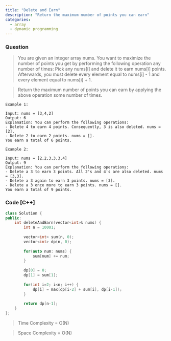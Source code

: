 ```yaml
---
title: "Delete and Earn"
description: "Return the maximum number of points you can earn"
categories:
  - array
  - dynamic programming
---
```


### Question

> You are given an integer array nums. You want to maximize the number of points you get by performing the following operation any number of times:
> Pick any nums[i] and delete it to earn nums[i] points. Afterwards, you must delete every element equal to nums[i] - 1 and every element equal to nums[i] + 1.

> Return the maximum number of points you can earn by applying the above operation some number of times.

```
Example 1:

Input: nums = [3,4,2]
Output: 6
Explanation: You can perform the following operations:
- Delete 4 to earn 4 points. Consequently, 3 is also deleted. nums = [2].
- Delete 2 to earn 2 points. nums = [].
You earn a total of 6 points.

Example 2:

Input: nums = [2,2,3,3,3,4]
Output: 9
Explanation: You can perform the following operations:
- Delete a 3 to earn 3 points. All 2's and 4's are also deleted. nums = [3,3].
- Delete a 3 again to earn 3 points. nums = [3].
- Delete a 3 once more to earn 3 points. nums = [].
You earn a total of 9 points.
```

### Code [C++]

```cpp
class Solution {
public:
    int deleteAndEarn(vector<int>& nums) {
        int n = 10001;
        
        vector<int> sum(n, 0);
        vector<int> dp(n, 0);
    
        for(auto num: nums) {
            sum[num] += num;
        }
   
        dp[0] = 0;
        dp[1] = sum[1];
        
        for(int i=2; i<n; i++) {
            dp[i] = max(dp[i-2] + sum[i], dp[i-1]);
        }
    
        return dp[n-1];
    }
};
```

> Time Complexity = O(N)

> Space Complexity = O(N)

